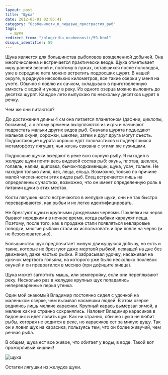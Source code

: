 ```yaml
---
layout: post
title: "Щука"
date: 2012-05-01 02:05:41
category: "Особенности_и_пищевые_пристрастия_рыб"
tags:
  - щука
redirect_from: "/blog/riba_osobennosti/59.html"
disqus_identifier: 59
---
```

Щука является для большинства рыболовов вожделенной добычей. Она
многочисленна и встречается практически везде. Щука отметывает икру
ранней весной и, поэтому в лужах, оставшихся после половодья, уже в
середине лета можно встретить подросших щурят. В нашей округе, в радиусе
нескольких километров, все такие озерки у меня на учете. Обычно я ловлю
их сачком, складываю в приготовленную емкость с водой и уношу в реку. Из
одного озерца можно выловить до десятка щурят. Каждое лето выпускаю по
нескольку десятков щурят в речку.

Чем же они питаются?

До достижения длины 4 см она питается планктоном (дафнии, циклопы,
босмины), а к этому времени вылупляются из икры и начинают подрастать
мальки других видов рыб. Сначала щурята подъедают мальков окуня,
сорожки, шеклеи, затем и друг друга могут съесть. Подрастающие щурята
хорошо едят головастиков и подвергшихся метаморфозу лягушат, чья жизнь
связана с этими же лужицами.

Подросшие щучки выедают в реке всю сорную рыбу. Я находил в желудке щуки
почти весь видовой состав рыб: окунь, плотва, шеклея, голавль, налим,
щиповка, бычок-подкаменщик, щука, усач, гольян. Не находил только линя,
язя, леща, ельца. Возможно, только по причине малой численности этих
видов рыб. Елец встречается лишь на определенных участках, возможно, что
он имеет определенную роль в питании щуки в этих местах.

Кости лягушек часто встречаются в желудке щуки, они не так быстро
перевариваются, как рыбьи и их легко идентифицировать.

Не брезгуют щуки и крупными дождевыми червями. Поклевки на червя бывают
нередкими в ночное время, когда рыбаки караулят леща. Поэтому, после
того, как в продаже стали появляться кевларовые поводки, многие рыбаки
стали их использовать и при ловле на червя (и не безосновательно).

Большинство щук предпочитает живую движущуюся добычу, но есть и такие,
которые не брезгуют даже мертвой рыбкой, лежащей на дне без движения,
даже частью рыбки. Я забрасывал удочку, насаживая на крючок мертвого
гольяна, на которого уже было несколько поклевок окуней и он превратился
в месиво (при дефиците живца).

Щука может заглотить мышь, или землеройку, если они переплывают реку.
Несколько раз в желудке крупных щук попадались непереваренные перья
утенка.

Один мой знакомый Владимир постоянно сидел с удочкой на маленьком
озерке, чем вызывал насмешки людей. В этом озерке водились лишь мелкие
карасики. Крупный карась вымерзал зимой, а мелкие как ни странно
сохранялись. Наловит Владимир карасиков в бидончик и идет ловить щук.
Как ни странно, обычно щука не любит рыбы, которая не водится в реке, но
карасиков ест за милую душу. Так он и ловил щук на карасика, пользуясь
тем, что он более живучий, чем речная рыба.

В общем, щука ест все живое, что обитает у воды, в воде. Такой вот
прожорливый хищник!

![щука](http://fishingguru.ru/uploads/images/00/00/01/2012/05/01/eae62d.jpg)

Остатки лягушки из желудка щуки.
